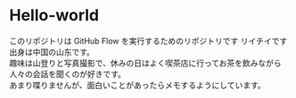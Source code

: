 # Hello-world
このリポジトリは GitHub Flow を実行するためのリポジトリです
リイチイです
出身は中国の山东です。  
趣味は山登りと写真撮影で、休みの日はよく喫茶店に行ってお茶を飲みながら人々の会話を聞くのが好きです。  
あまり喋りませんが、面白いことがあったらメモするようにしています。